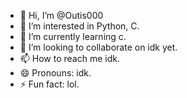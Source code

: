 - 👋 Hi, I’m @Outis000
- 👀 I’m interested in Python, C.
- 🌱 I’m currently learning c.
- 💞️ I’m looking to collaborate on idk yet.
- 📫 How to reach me idk.
- 😄 Pronouns: idk.
- ⚡ Fun fact: lol.

<!---
Outis000/Outis000 is a ✨ special ✨ repository because its `README.md` (this file) appears on your GitHub profile.
You can click the Preview link to take a look at your changes.
--->
